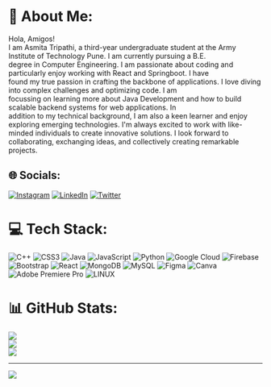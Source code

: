 # 💫 About Me:
Hola, Amigos!<br>I am Asmita Tripathi, a third-year undergraduate student at the Army Institute of Technology Pune. I am currently pursuing a B.E.<br>degree in Computer Engineering. I am passionate about coding and particularly enjoy working with React and Springboot. I have<br>found my true passion in crafting the backbone of applications. I love diving into complex challenges and optimizing code. I am<br>focussing on learning more about Java Development and how to build scalable backend systems for web applications. In <br>addition to my technical background, I am also a keen learner and enjoy exploring emerging technologies. I'm always excited to work with like-minded individuals to create innovative solutions. I look forward to collaborating, exchanging ideas, and collectively creating remarkable projects.


## 🌐 Socials:
[![Instagram](https://img.shields.io/badge/Instagram-%23E4405F.svg?logo=Instagram&logoColor=white)](https://instagram.com/https://www.instagram.com/_azzmita_/) [![LinkedIn](https://img.shields.io/badge/LinkedIn-%230077B5.svg?logo=linkedin&logoColor=white)](https://linkedin.com/in/https://www.linkedin.com/in/asmita-tripathi-b95a27229/) [![Twitter](https://img.shields.io/badge/Twitter-%231DA1F2.svg?logo=Twitter&logoColor=white)](https://twitter.com/https://twitter.com/Asmita2701R) 

# 💻 Tech Stack:
![C++](https://img.shields.io/badge/c++-%2300599C.svg?style=for-the-badge&logo=c%2B%2B&logoColor=white) ![CSS3](https://img.shields.io/badge/css3-%231572B6.svg?style=for-the-badge&logo=css3&logoColor=white) ![Java](https://img.shields.io/badge/java-%23ED8B00.svg?style=for-the-badge&logo=java&logoColor=white) ![JavaScript](https://img.shields.io/badge/javascript-%23323330.svg?style=for-the-badge&logo=javascript&logoColor=white) ![Python](https://img.shields.io/badge/python-3670A0?style=for-the-badge&logo=python&logoColor=white) ![Google Cloud](https://img.shields.io/badge/Google%20Cloud-%234285F4.svg?style=for-the-badge&logo=google-cloud&logoColor=white) ![Firebase](https://img.shields.io/badge/firebase-%23039BE5.svg?style=for-the-badge&logo=firebase&logoColor=white) ![Bootstrap](https://img.shields.io/badge/bootstrap-%23563D7C.svg?style=for-the-badge&logo=bootstrap&logoColor=white) ![React](https://img.shields.io/badge/react-%2320232a.svg?style=for-the-badge&logo=react&logoColor=white) ![MongoDB](https://img.shields.io/badge/MongoDB-%234ea94b.svg?style=for-the-badge&logo=mongodb&logoColor=white) ![MySQL](https://img.shields.io/badge/mysql-%2300f.svg?style=for-the-badge&logo=mysql&logoColor=white) 	![Figma](https://img.shields.io/badge/figma-%23F24E1E.svg?style=for-the-badge&logo=figma&logoColor=white) ![Canva](https://img.shields.io/badge/Canva-%2300C4CC.svg?style=for-the-badge&logo=Canva&logoColor=white) ![Adobe Premiere Pro](https://img.shields.io/badge/Adobe%20Premiere%20Pro-9999FF.svg?style=for-the-badge&logo=Adobe%20Premiere%20Pro&logoColor=white) ![LINUX](https://img.shields.io/badge/Linux-FCC624?style=for-the-badge&logo=linux&logoColor=white)
# 📊 GitHub Stats:
![](https://github-readme-stats.vercel.app/api?username=ASMITATRIPATHI&theme=city_light&hide_border=false&include_all_commits=true&count_private=true)<br/>
![](https://github-readme-streak-stats.herokuapp.com/?user=ASMITATRIPATHI&theme=city_light&hide_border=false)<br/>
![](https://github-readme-stats.vercel.app/api/top-langs/?username=ASMITATRIPATHI&theme=city_light&hide_border=false&include_all_commits=true&count_private=true&layout=compact)

---
[![](https://visitcount.itsvg.in/api?id=ASMITATRIPATHI&icon=0&color=0)](https://visitcount.itsvg.in)

<!-- Proudly created with GPRM ( https://gprm.itsvg.in ) -->
